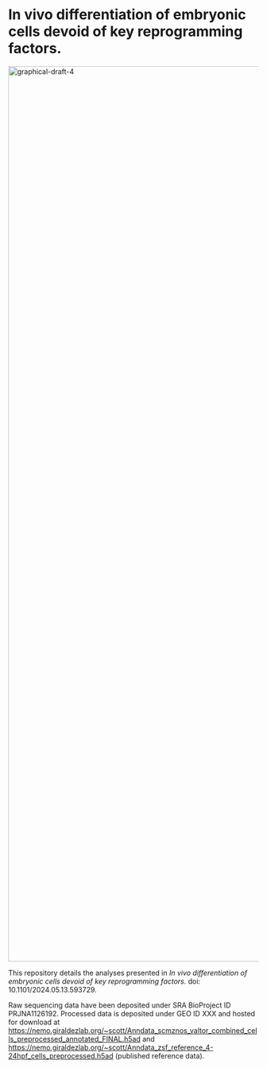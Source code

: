 # In vivo differentiation of embryonic cells devoid of key reprogramming factors.

<img width="1800" height="1800" alt="graphical-draft-4" src="https://github.com/user-attachments/assets/435cc1f2-422f-46f0-bd05-47f6125c6fd1" />

This repository details the analyses presented in _In vivo differentiation of embryonic cells devoid of key reprogramming factors._ doi: 10.1101/2024.05.13.593729.

Raw sequencing data have been deposited under SRA BioProject ID PRJNA1126192. Processed data is deposited under GEO ID XXX and hosted for download at https://nemo.giraldezlab.org/~scott/Anndata_scmznos_valtor_combined_cells_preprocessed_annotated_FINAL.h5ad and https://nemo.giraldezlab.org/~scott/Anndata_zsf_reference_4-24hpf_cells_preprocessed.h5ad (published reference data).
